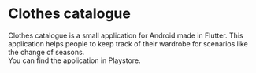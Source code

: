 # Clothes catalogue
Clothes catalogue is a small application for Android made in Flutter.
This application helps people to keep track of their wardrobe for scenarios like the change of seasons.
<br>
You can find the application in Playstore. 
